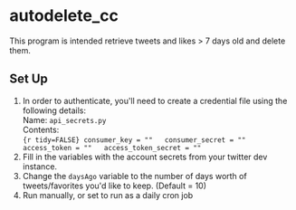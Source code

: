 # autodelete_cc

This program is intended retrieve tweets and likes > 7 days old and delete them.

## Set Up

1. In order to authenticate, you'll need to create a credential file using the following details:  
	Name: `api_secrets.py`  
	Contents:  
		```{r tidy=FALSE}
		consumer_key = ""  
		consumer_secret = ""  
		access_token = ""  
		access_token_secret = ""  
		```
2. Fill in the variables with the account secrets from your twitter dev instance.
3. Change the `daysAgo` variable to the number of days worth of tweets/favorites you'd like to keep. (Default = 10)
4. Run manually, or set to run as a daily cron job
